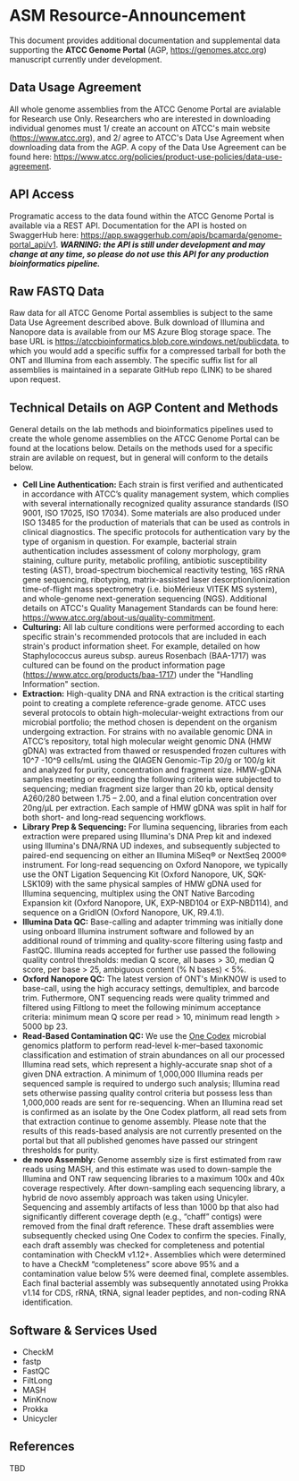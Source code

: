 # ASM Resource-Announcement
This document provides additional documentation and supplemental data supporting the **ATCC Genome Portal** (AGP, https://genomes.atcc.org) manuscript currently under development. 
## Data Usage Agreement
All whole genome assemblies from the ATCC Genome Portal are avialable for Research use Only. Researchers who are interested in downloading individual genomes must 1/ create an account on ATCC's main website (https://www.atcc.org), and 2/ agree to ATCC's Data Use Agreement when downloading data from the AGP. A copy of the Data Use Agreement can be found here: https://www.atcc.org/policies/product-use-policies/data-use-agreement.
## API Access
Programatic access to the data found within the ATCC Genome Portal is available via a REST API. Documentation for the API is hosted on SwaggerHub here: https://app.swaggerhub.com/apis/bcamarda/genome-portal_api/v1. *__WARNING: the API is still under development and may change at any time, so please do not use this API for any production bioinformatics pipeline.__*
## Raw FASTQ Data
Raw data for all ATCC Genome Portal assemblies is subject to the same Data Use Agreement described above. Bulk download of Illumina and Nanopore data is available from our MS Azure Blog storage space. The base URL is https://atccbioinformatics.blob.core.windows.net/publicdata, to which you would add a specific suffix for a compressed tarball for both the ONT and Illumina from each assembly. The specific suffix list for all assemblies is maintained in a separate GitHub repo (LINK) to be shared upon request.
## Technical Details on AGP Content and Methods
General details on the lab methods and bioinformatics pipelines used to create the whole genome assemblies on the ATCC Genome Portal can be found at the locations below. Details on the methods used for a specific strain are avilable on request, but in general will conform to the details below.
* **Cell Line Authentication:** Each strain is first verified and authenticated in accordance with ATCC’s quality management system, which complies with several internationally recognized quality assurance standards (ISO 9001, ISO 17025, ISO 17034). Some materials are also produced under ISO 13485 for the production of materials that can be used as controls in clinical diagnostics. The specific protocols for authentication vary by the type of organism in question. For example, bacterial strain authentication includes assessment of colony morphology, gram staining, culture purity, metabolic profiling, antibiotic susceptibility testing (AST), broad-spectrum biochemical reactivity testing, 16S rRNA gene sequencing, ribotyping, matrix-assisted laser desorption/ionization time-of-flight mass spectrometry (i.e. bioMérieux VITEK MS system), and whole-genome next-generation sequencing (NGS). Additional details on ATCC's Quality Management Standards can be found here: https://www.atcc.org/about-us/quality-commitment.
* **Culturing:** All lab culture conditions were performed according to each specific strain's recommended protocols that are included in each strain's product information sheet. For example, detailed on how Staphylococcus aureus subsp. aureus Rosenbach (BAA-1717) was cultured can be found on the product information page (https://www.atcc.org/products/baa-1717) under the "Handling Information" section. 
* **Extraction:** High-quality DNA and RNA extraction is the critical starting point to creating a complete reference-grade genome. ATCC uses several  protocols to obtain high-molecular-weight extractions from our microbial portfolio; the method chosen is dependent on the organism undergoing extraction. For strains with no available genomic DNA in ATCC’s repository, total high molecular weight genomic DNA (HMW gDNA) was extracted from thawed or resuspended frozen cultures with 10^7 -10^9 cells/mL using the QIAGEN Genomic-Tip 20/g or 100/g kit and analyzed for purity, concentration and fragment size.  HMW-gDNA samples meeting or exceeding the following criteria were subjected to sequencing; median fragment size larger than 20 kb, optical density A260/280 between 1.75 – 2.00, and a final elution concentration over 20ng/µL per extraction. Each sample of HMW gDNA was split in half for both short- and long-read sequencing workflows.
* **Library Prep & Sequencing:** For Ilumina sequencing, libraries from each extraction were prepared using Illumina's DNA Prep kit and indexed using Illumina's DNA/RNA UD indexes, and subsequently subjected to paired-end sequencing on either an Illumina MiSeq® or NextSeq 2000® instrument. For long-read sequencing on Oxford Nanopore, we typically use the ONT Ligation Sequencing Kit (Oxford Nanopore, UK, SQK-LSK109) with the same physical samples of HMW gDNA used for Illumina sequencing, multiplex using the ONT Native Barcoding Expansion kit (Oxford Nanopore, UK, EXP-NBD104 or EXP-NBD114), and sequence on a GridION (Oxford Nanopore, UK, R9.4.1).
* **Illumina Data QC:** Base-calling and adapter trimming was initially done using onboard Illumina instrument software and followed by an additional round of trimming and quality-score filtering using fastp and FastQC. Illumina reads accepted for further use passed the following quality control thresholds: median Q score, all bases > 30, median Q score, per base > 25, ambiguous content (% N bases) < 5%.
* **Oxford Nanopore QC:** The latest version of ONT's MinKNOW is used to base-call, using the high accuracy settings, demultiplex, and barcode trim. Futhermore, ONT sequencing reads were quality trimmed and filtered using Filtlong to meet the following minimum acceptance criteria: minimum mean Q score per read > 10, minimum read length > 5000 bp 23.
* **Read-Based Contamination QC:** We use the [One Codex](https://www.onecodex.com) microbial genomics platform to perform read-level k-mer–based taxonomic classification and estimation of strain abundances on all our processed Illumina read sets, which represent a highly-accurate snap shot of a given DNA extraction. A minimum of 1,000,000 Illumina reads per sequenced sample is required to undergo such analysis; Illumina read sets otherwise passing quality control criteria but possess less than 1,000,000 reads are sent for re-sequencing. When an Illumina read set is confirmed as an isolate by the One Codex platform, all read sets from that extraction continue to genome assembly. Please note that the results of this reads-based analysis are not currently presented on the portal but that all published genomes have passed our stringent thresholds for purity.
* **de novo Assembly:** Genome assembly size is first estimated from raw reads using MASH, and this estimate was used to down-sample the Illumina and ONT raw sequencing libraries to a maximum 100x and 40x coverage respectively. After down-sampling each sequencing library, a hybrid de novo assembly approach was taken using Unicyler. Sequencing and assembly artifacts of less than 1000 bp that also had significantly different coverage depth (e.g., “chaff” contigs) were removed from the final draft reference. These draft assemblies were subsequently checked using One Codex to confirm the species. Finally, each draft assembly was checked for completeness and potential contamination with CheckM v1.12+. Assemblies which were determined to have a CheckM “completeness” score above 95% and a contamination value below 5% were deemed final, complete assembles. Each final bacterial assembly was subsequently annotated using Prokka v1.14 for CDS, rRNA, tRNA, signal leader peptides, and non-coding RNA identification.
## Software & Services Used
* CheckM
* fastp
* FastQC
* FiltLong
* MASH
* MinKnow
* Prokka
* Unicycler
## References
TBD
